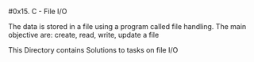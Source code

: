 #0x15. C - File I/O

The data is stored in a file using a program called file handling.
The main objective are:
create, read, write, update a file

This Directory contains Solutions to tasks on file I/O
